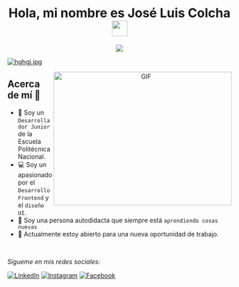 <h1 align="center">Hola, mi nombre es José Luis Colcha <img src="https://media.giphy.com/media/hvRJCLFzcasrR4ia7z/giphy.gif" width="35"></h1>

<p align="center">
  <a href="https://github.com/DenverCoder1/readme-typing-svg"><img src="https://readme-typing-svg.herokuapp.com?lines=Escuela%20Politécnica%20Nacional&center=true&width=500&height=50"></a>
</p>

[![hghgj.jpg](https://i.postimg.cc/zBj3Gxm5/hghgj.jpg)](https://postimg.cc/wy19WcTb)

<a target="_blank" align="center">
  <img align="right" top="500" height="300" width="400" alt="GIF" src="https://media.giphy.com/media/juua9i2c2fA0AIp2iq/giphy.gif">
</a>

## Acerca de mí :frowning_person:
- :owl: Soy un `Desarrollador Junior` de la Escuela Politécnica Nacional.
- 💻 Soy un apasionado por el `Desarrollo Frontend` y el `diseño UI`.
- 📄 Soy una persona autodidacta que siempre está `aprendiendo cosas nuevas`
- :briefcase: Actualmente estoy abierto para una nueva oportunidad de trabajo.

<br>

<i>Sígueme en mis redes sociales:</i><br> 

  <!-- <a target="_blank" href="https://www.linkedin.com/in/absphreak/">🇱​🇮​🇳​🇰​🇪​🇩​🇮​🇳​</a> ●
  <a target="_blank" href="https://www.instagram.com/absphreak/">🇮​🇳​🇸​🇹​🇦​🇬​🇷​🇦​🇲​</a> ●
  <a target="_blank" href="https://www.facebook.com/originalphreak/">🇫​🇦​🇨​🇪​🇧​🇴​🇴​🇰​</a> ●
  <a target="_blank" href="https://open.spotify.com/user/0170agi99s5hh187g7mtz245b">🇸​🇵​🇴​🇹​🇮​🇫​🇾​</a>
  <a target="_blank" href="https://dev.to/ABSphreak">🇸​🇵​🇴​🇹​🇮​🇫​🇾​</a> -->

<a href="https://www.linkedin.com/in/joseluiscolcha/" target="_blank"><img src="https://img.shields.io/badge/LinkedIn-%230077B5.svg?&style=flat-square&logo=linkedin&logoColor=white" alt="LinkedIn"></a>
<a href="https://www.instagram.com/bladfe_art/" target="_blank"><img src="https://img.shields.io/badge/Instagram-%23E4405F.svg?&style=flat-square&logo=instagram&logoColor=white" alt="Instagram"></a>
<a href="https://www.facebook.com/bladfe593/" target="_blank"><img src="https://img.shields.io/badge/Facebook-%231877F2.svg?&style=flat-square&logo=facebook&logoColor=white" alt="Facebook"></a>


